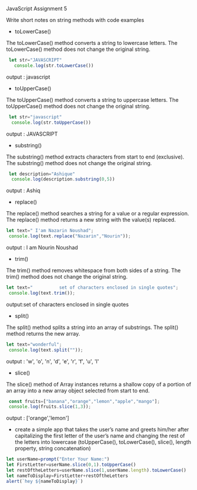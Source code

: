 JavaScript
Assignment 5

Write short notes on string methods with code examples


- toLowerCase() 

The toLowerCase() method converts a string to lowercase letters. The toLowerCase() method does not change the original string.

```js
 let str="JAVASCRIPT"
   console.log(str.toLowerCase())
```  
output : javascript 

- toUpperCase() 

The toUpperCase() method converts a string to uppercase letters. The toUpperCase() method does not change the original string.

```js
 let str="javascript"
  console.log(str.toUpperCase())
```
output : JAVASCRIPT   

- substring()

 The substring() method extracts characters from start to end (exclusive). The substring() method does not change the original string.

```js
 let description="Ashique"
  console.log(description.substring(0,5))
```
output : Ashiq

- replace()

The replace() method searches a string for a value or a regular expression. The replace() method returns a new string with  the value(s) replaced.

```js
let text=" I'am Nazarin Noushad";
 console.log(text.replace("Nazarin","Nourin"));
```
output : I am Nourin Noushad

- trim()

 The trim() method removes whitespace from both sides of a string. The trim() method does not change the original string.

```js
let text="          set of characters enclosed in single quotes";
 console.log(text.trim());
```
output:set of characters enclosed in single quotes

- split() 

The split() method splits a string into an array of substrings. The split() method returns the new array.

```js
let text="wonderful";
 console.log(text.split(""));
```

 output : 'w', 'o', 'n',
          'd', 'e', 'r',
          'f', 'u', 'l'

- slice()

The slice() method of Array instances returns a shallow copy of a portion of an array into a new array object selected from start to end.

```js
 const fruits=["banana","orange","lemon","apple","mango"];
 console.log(fruits.slice(1,3));

```
 output : ['orange','lemon']



- create a simple app that takes the user’s name and greets him/her after capitalizing the first letter of the user’s name and changing the rest of the letters into lowercase (toUpperCase(), toLowerCase(), slice(), length property, string concatenation)

```js
let userName=prompt("Enter Your Name:")
let FirstLetter=userName.slice(0,1).toUpperCase()
let restOftheLetters=userName.slice(1,userName.length).toLowerCase()
let nameToDisplay=FirstLetter+restOftheLetters
alert(`hey ${nameToDisplay}`)

```